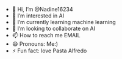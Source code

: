 - 👋 Hi, I’m @Nadine16234
- 👀 I’m interested in AI
- 🌱 I’m currently learning machine learning
- 💞️ I’m looking to collaborate on AI
- 📫 How to reach me EMAIL
- 😄 Pronouns: Me:)
- ⚡ Fun fact: love Pasta Alfredo

<!---
Nadine16234/Nadine16234 is a ✨ special ✨ repository because its `README.md` (this file) appears on your GitHub profile.
You can click the Preview link to take a look at your changes.
--->
